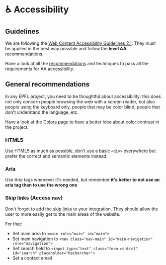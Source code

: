 # ♿️ Accessibility

## Guidelines 
 
We are following the [Web Content Accessibility Guidelines 2.1](https://www.w3.org/TR/WCAG21). They must be applied in the best way possible and follow the **level AA** recommendations.
 
Have a look at all the [recommendations](https://www.w3.org/WAI/WCAG21/quickref/?versions=2.1&currentsidebar=%23col_customize&levels=aaa) and techniques to pass all the requirements for AA accessibility.  

## General recommendations

In any EPFL project, you need to be thoughtful about accessibility: this does not only concern people browsing the web with a screen reader, but also people using the keyboard only, people that may be color blind, people that don't understand the language, etc.

Have a look at the [Colors page](/#/colors) to have a better idea about color contrast in the project.

### HTML5

Use HTML5 as much as possible, don't use a basic `<div>` everywhere but prefer the correct and semantic elements instead.

### Aria
Use Aria tags whenever it's needed, but remember **it's better to not use an aria tag than to use the wrong one**. 

### Skip links (Access nav)

Don't forget to add the [skip links](/#/molecules/access-nav) to your integration. They should allow the user to more easily get to the main areas of the website. 

For that:

- Set main area to `<main role="main" id="main">`
- Set main navigation to `<nav class="nav-main" id="main-navigation" role="navigation">`
- Set search field to `<input type="text" class="form-control" id="search" placeholder="Rechercher">`
- Set a contact email
